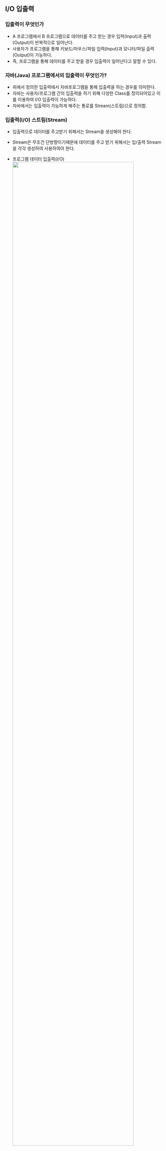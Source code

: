 
## I/O 입출력
### 입출력이 무엇인가
* A 프로그램에서 B 프로그램으로 데이터를 주고 받는 경우 입력(Input)과 출력(Output)이 반복적으로 일어난다. 
* 사용자가 프로그램을 통해 키보드/마우스/파일 입력(Input)과 모니터/파일 출력(Output)이 가능하다.
* 즉, 프로그램을 통해 데이터를 주고 받을 경우 입출력이 일어난다고 말할 수 있다.

### 자바(Java) 프로그램에서의 입출력이 무엇인가?
* 위에서 정의한 입출력에서 자바프로그램을 통해 입출력을 하는 경우를 의미한다.
* 자바는 사용자/프로그램 간의 입출력을 하기 위해 다양한 Class를 정의되어있고 이를 이용하여 I/O 입출력이 가능하다.
* 자바에서는 입출력이 가능하게 해주는 통로를 Stream(스트림)으로 정의함.

### 입출력(I/O) 스트림(Stream)
* 입출력으로 데이터를 주고받기 위해서는 Stream을 생성해야 한다.
* Stream은 무조건 단방향이기때문에 데이터를 주고 받기 위해서는 입/출력 Stream을 각각 생성하여 사용하여야 한다.

* 프로그램 데이터 입출력(I/O)
<img src="https://t1.daumcdn.net/cfile/tistory/99D5434A5C1DFAFF0D?download" width="90%"></img>

* 사용자 데이터 입출력(I/O)
<img src="https://t1.daumcdn.net/cfile/tistory/995E91345C1DF8E613?download" width="90%"></img>

## I/O 입출력 종류
### Byte 기반의 처리하는 I/O Stream 종류 및 상속
<img src="http://ccm3.net/wp-content/uploads/2018011801.png" width="90%" height = "50%"></img>
* I/O Stream은 데이터 종류에 따라 class를 적절히 선택하여 사용하여야 한다.
* I/O Stream Class는 InputStreamClass와 OutputStreamClass가 대칭되어 사용된다.
* I/O Stream Class의 최상위 Class는 추상클래스로 구현되어 있으며, InputStream/OutStream이다.









* CPU 사용률 향상
* 자원의 효율적 사용
* 사용자 응답성 향상
* 작업이 분리되어 코드가 간결해짐

### 2. 멀티쓰레딩의 단점
* 여러 쓰레드가 동일 프로세스에서 작업하기 때문에 동기화 문제 
* 교착상태 문제
* 컨텍스트 스위칭으로 인한 효율 저하

## 3. 간단한 쓰레드 사용 방법
### 1. 쓰레드의 구현과 실행
* Runnable 인터페이스 구현
```
/* 선언방법 */

Class MyThread implements Runnable {
	public void run() {
		/* 작업내용
		 * runnable 인터페이스에 추상메서드 run()을 구현
		 */
	}
}


/* 생성 방법 */

Runnable r = new MyThread();
Thread t2 = new Thread(r);


/* 사용 방법 */
t2.start();
```

* Thread 클래스 상속
```
/* 선언 방법 */
class MyThread extends Thread {
	public void run() {
		/* 작업내용
		 * Thread 클래스의 run() 오버라이딩 
		 */
	}
}

/* 생성 방법 */

Thread t1 = new MyThread();


/* 사용 방법 */
t1.start();
```

### 2. 차이점
* Thread는 상속을 받으며 Runnable은 인터페이스로서 구현한다
* Thread는 재사용이 불가능하며 Runnable은 가능하다
* Thread 사용시 다른 클래스를 상속받을 수 없다 

### 3.  start() 와 run()
* run() 메소드를 호출한다면 클래스에 선언된 메소드만 호출하는 것
* start()는 새로운 쓰레드가 작업하는데 필요한 호출 스택을 생성
* 호출 스택을 생성한 다음 가장 먼저 run() 메서드를 호출스택에 올림
* main 메서드의 모든 작업도 main 쓰레드에서 동작
* 실행중인 ‘사용자 쓰레드’가 하나도 없을 때  프로그램은 종료 된다.

## 4. 쓰레드 동기화
* 멀티쓰레드 작업일 경우 여러 쓰레드가 프로세스 내의 자원을 공유
* 공유자원 상태에 영향을 끼칠 수 있음
* 특정 작업을 끝마치기 전까지 다른 쓰레드로 부터 방해받지 않는 방법이 필요
* 임계영역 (critical section)
* 락 (lock)
 
### 1. synchronized
* 임계영역을 지정하는데 사용
```
/* 1. 메소드 전체를 임계영역으로 설정 */ 
public synchronized void calcSum() {
	/* 임계 영역 */
}


/* 2. 특정한 영역을 임계 영역으로 지정
synchronized (객체의 참조변수) {
	/* 임계 영역 */
}

// 객체의 참조변수란 락을 걸고자 하는 객체를 참조하는 것
// 보통 해당 임계영역을 호출한 객체를 표현 -> 주로 this
// 동기화 블럭안에 전달된 객체를 모니터 객체라고 부름
```

### 2. wait() , notify()
* synchronized로 동기화된 임계영역을 상주하는 쓰레드 문제 
* 락을 가진 상태로 오랜 시간을 보내는것은 자원 낭비
* 동기화된 임계영역에서 코드 수행이 어려울 경우 wait() 호출을 통해 대기상태로 진입
* 작업을 진행 할 수 있는 상황이 되면 notify() 를 호출하여 작업을 중단했던 스레드가 다시 락을 얻어 작업을 진행할 수 있게 함
* notify() 같은 경우 원하는 쓰레드에 전달이 안될 수도 있기 때문에 notifyAll()을 호출함
* 기아현상 발생 가능
	* 대기상태로 들어간 쓰레드가 notify() 통지를 받지 못하고 계속해서 기다리는 현상
	* notifyAll()을 사용해 모든 쓰레드에게 통지하여 기아 상태를 해결
	* 모든 쓰레드가 notify() 받기 때문에 필요없는 쓰레드들이 lock을 얻기위해 경쟁함
	* 이를 경쟁상태라 부름

### 3. volatile
* 코어 <-> cache <-> memory 사이에서 일어나는 문제에서 사용
* 메모리에 저장된 변수값과 캐시에 저장된 변수 값이 달라 문제 발생
```
boolean suspended = false;
->
volatile boolean suspended = false;
```

* synchronized 블럭도 캐시와 메모리 사이 동기화가 이루어짐
* volatile 를 활용하여 명령을 원자화 시킴
* 명령을 원자화 하는것과 동기화를 하는것은 아님

### 4. For & join 프레임워크

## 5. Spring의 쓰레드
### 1.ThreadPoolTaskExecutor
### 2.@Async

## 6. Java 8의 쓰레드
